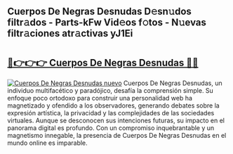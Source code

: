 ## Cuerpos De Negras Desnudas D𝚎sn𝚞dos filtr𝚊dos - Parts-kFw Vid𝚎os f𝚘tos - N𝚞evas filtr𝚊ciones atr𝚊ctivas yJ1Ei

# <h2><a href="http://mb72fqk.tromn.icu/?c=Cuerpos+De+Negras+Desnudas">🔗👉👉👉 Cuerpos De Negras Desnudas 🔗🔗</a></h2>

[![Cuerpos De Negras Desnudas nuevo](https://i.imgur.com/pEAQMta.gif)](http://mb72fqk.tromn.icu/?c=Cuerpos+De+Negras+Desnudas)
Cuerpos De Negras Desnudas, un individuo multifacético y paradójico, desafía la comprensión simple. Su enfoque poco ortodoxo para construir una personalidad web ha magnetizado y ofendido a los observadores, generando debates sobre la expresión artística, la privacidad y las complejidades de las sociedades virtuales. Aunque se desconocen sus intenciones futuras, su impacto en el panorama digital es profundo. Con un compromiso inquebrantable y un magnetismo innegable, la presencia de Cuerpos De Negras Desnudas en el mundo online es imparable.
